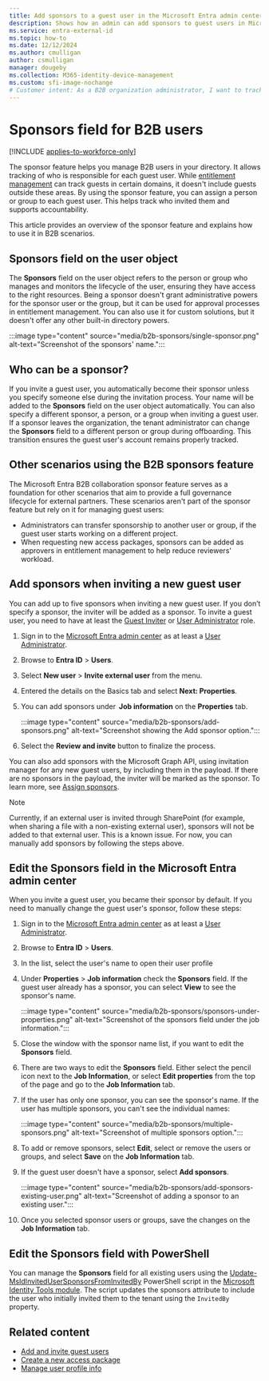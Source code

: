 ```yaml
---
title: Add sponsors to a guest user in the Microsoft Entra admin center - External ID
description: Shows how an admin can add sponsors to guest users in Microsoft Entra B2B collaboration.
ms.service: entra-external-id
ms.topic: how-to
ms.date: 12/12/2024
ms.author: cmulligan
author: csmulligan
manager: dougeby
ms.collection: M365-identity-device-management
ms.custom: sfi-image-nochange
# Customer intent: As a B2B organization administrator, I want to track and manage sponsors for guest users, so that I can ensure accountability and proper governance of external partners in my directory.
---
```

# Sponsors field for B2B users

[!INCLUDE [applies-to-workforce-only](./includes/applies-to-workforce-only.md)]

The sponsor feature helps you manage B2B users in your directory. It allows tracking of who is responsible for each guest user. While [entitlement management](/entra/id-governance/entitlement-management-overview) can track guests in certain domains, it doesn't include guests outside these areas. By using the sponsor feature, you can assign a person or group to each guest user. This helps track who invited them and supports accountability.  

This article provides an overview of the sponsor feature and explains how to use it in B2B scenarios.

## Sponsors field on the user object

The **Sponsors** field on the user object refers to the person or group who manages and monitors the lifecycle of the user, ensuring they have access to the right resources.
Being a sponsor doesn't grant administrative powers for the sponsor user or the group, but it can be used for approval processes in entitlement management. You can also use it for custom solutions, but it doesn't offer any other built-in directory powers.

:::image type="content" source="media/b2b-sponsors/single-sponsor.png" alt-text="Screenshot of the sponsors' name.":::

## Who can be a sponsor?

If you invite a guest user, you automatically become their sponsor unless you specify someone else during the invitation process. Your name will be added to the **Sponsors** field on the user object automatically. You can also specify a different sponsor, a person, or a group when inviting a guest user.
If a sponsor leaves the organization, the tenant administrator can change the **Sponsors** field to a different person or group during offboarding. This transition ensures the guest user's account remains properly tracked.  

## Other scenarios using the B2B sponsors feature

The Microsoft Entra B2B collaboration sponsor feature serves as a foundation for other scenarios that aim to provide a full governance lifecycle for external partners. These scenarios aren't part of the sponsor feature but rely on it for managing guest users:

- Administrators can transfer sponsorship to another user or group, if the guest user starts working on a different project.
- When requesting new access packages, sponsors can be added as approvers in entitlement management to help reduce reviewers' workload.

## Add sponsors when inviting a new guest user

You can add up to five sponsors when inviting a new guest user. If you don’t specify a sponsor, the inviter will be added as a sponsor. To invite a guest user, you need to have at least the [Guest Inviter](/entra/identity/role-based-access-control/permissions-reference#guest-inviter) or [User Administrator](/entra/identity/role-based-access-control/permissions-reference#user-administrator) role.

1. Sign in to the [Microsoft Entra admin center](https://entra.microsoft.com) as at least a [User Administrator](~/identity/role-based-access-control/permissions-reference.md#user-administrator).
1. Browse to **Entra ID** > **Users**.
1. Select **New user** > **Invite external user** from the menu.
1. Entered the details on the Basics tab and select **Next: Properties**.
1. You can add sponsors under  **Job information** on the **Properties** tab.

   :::image type="content" source="media/b2b-sponsors/add-sponsors.png" alt-text="Screenshot showing the Add sponsor option.":::

1. Select the **Review and invite** button to finalize the process.

You can also add sponsors with the Microsoft Graph API, using invitation manager for any new guest users, by including them in the payload. If there are no sponsors in the payload, the inviter will be marked as the sponsor. To learn more, see [Assign sponsors](/graph/api/user-post-sponsors).

   > [!NOTE]
   > Currently, if an external user is invited through SharePoint (for example, when sharing a file with a non-existing external user), sponsors will not be added to that external user. This is a known issue. For now, you can manually add sponsors by following the steps above.  

## Edit the Sponsors field in the Microsoft Entra admin center

When you invite a guest user, you became their sponsor by default. If you need to manually change the guest user's sponsor, follow these steps:

1. Sign in to the [Microsoft Entra admin center](https://entra.microsoft.com) as at least a [User Administrator](~/identity/role-based-access-control/permissions-reference.md#user-administrator).
1. Browse to **Entra ID** > **Users**.
1. In the list, select the user's name to open their user profile
1. Under **Properties** > **Job information** check the **Sponsors** field. If the guest user already has a sponsor, you can select **View** to see the sponsor's name.

   :::image type="content" source="media/b2b-sponsors/sponsors-under-properties.png" alt-text="Screenshot of the sponsors field under the job information.":::

1. Close the window with the sponsor name list, if you want to edit the **Sponsors** field.
1. There are two ways to edit the **Sponsors** field. Either select the pencil icon next to the **Job Information**, or select **Edit properties** from the top of the page and go to the **Job Information** tab.
1. If the user has only one sponsor, you can see the sponsor's name. If the user has multiple sponsors, you can't see the individual names:

   :::image type="content" source="media/b2b-sponsors/multiple-sponsors.png" alt-text="Screenshot of multiple sponsors option.":::

1. To add or remove sponsors, select **Edit**, select or remove the users or groups, and select **Save** on the **Job Information** tab.
1. If the guest user doesn't have a sponsor, select **Add sponsors**.

   :::image type="content" source="media/b2b-sponsors/add-sponsors-existing-user.png" alt-text="Screenshot of adding a sponsor to an existing user.":::

1. Once you selected sponsor users or groups, save the changes on the **Job Information** tab.

## Edit the Sponsors field with PowerShell

You can manage the **Sponsors** field for all existing users using the [Update-MsIdInvitedUserSponsorsFromInvitedBy](https://azuread.github.io/MSIdentityTools/commands/Update-MsIdInvitedUserSponsorsFromInvitedBy) PowerShell script in the [Microsoft Identity Tools module](https://azuread.github.io/MSIdentityTools). The script updates the sponsors attribute to include the user who initially invited them to the tenant using the `InvitedBy` property.

## Related content

- [Add and invite guest users](add-users-administrator.yml)
- [Create a new access package](~/id-governance/entitlement-management-access-package-create.md)
- [Manage user profile info](~/fundamentals/how-to-manage-user-profile-info.md)
